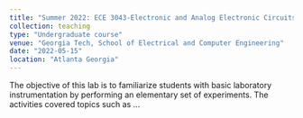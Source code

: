 ```yaml
---
title: "Summer 2022: ECE 3043-Electronic and Analog Electronic Circuits"
collection: teaching
type: "Undergraduate course"
venue: "Georgia Tech, School of Electrical and Computer Engineering"
date: "2022-05-15"
location: "Atlanta Georgia"
---
```


The objective of this lab is to familiarize students with basic laboratory instrumentation by performing an elementary set of experiments. The activities covered topics such as ...
